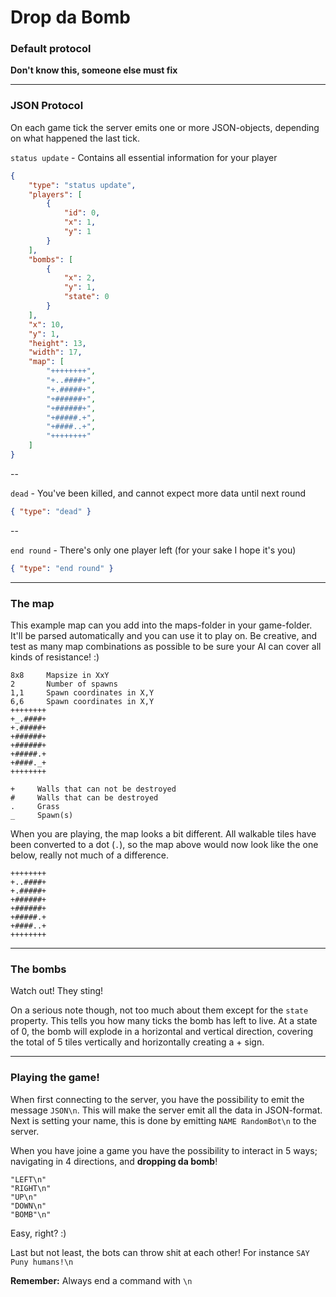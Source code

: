 Drop da Bomb
============

### Default protocol 

**Don't know this, someone else must fix**

---

### JSON Protocol

On each game tick the server emits one or more JSON-objects, depending on what happened the last tick.

`status update` - Contains all essential information for your player

```JSON
{
    "type": "status update",
    "players": [
        {
            "id": 0,
            "x": 1,
            "y": 1
        }
    ],
    "bombs": [
        {
            "x": 2,
            "y": 1,
            "state": 0
        }
    ],
    "x": 10,
    "y": 1,
    "height": 13,
    "width": 17,
    "map": [
        "++++++++",
        "+..####+",
        "+.#####+",
        "+######+",
        "+######+",
        "+#####.+",
        "+####..+",
        "++++++++"
    ]
}
```

--

`dead` - You've been killed, and cannot expect more data until next round

```JSON
{ "type": "dead" }
```   

--

`end round` - There's only one player left (for your sake I hope it's you)

```JSON
{ "type": "end round" }
```

---

### The map

This example map can you add into the maps-folder in your game-folder. It'll be parsed automatically and you can use it to play on. Be creative, and test as many map combinations as possible to be sure your AI can cover all kinds of resistance! :)

```
8x8     Mapsize in XxY
2       Number of spawns
1,1     Spawn coordinates in X,Y
6,6     Spawn coordinates in X,Y
++++++++
+_.####+
+.#####+
+######+
+######+
+#####.+
+####._+
++++++++

+     Walls that can not be destroyed
#     Walls that can be destroyed
.     Grass
_     Spawn(s)
```

When you are playing, the map looks a bit different. All walkable tiles have been converted to a dot (`.`), so the map above would now look like the one below, really not much of a difference.

```
++++++++
+..####+
+.#####+
+######+
+######+
+#####.+
+####..+
++++++++
```

---

### The bombs

Watch out! They sting!

On a serious note though, not too much about them except for the `state` property. This tells you how many ticks the bomb has left to live. At a state of 0, the bomb will explode in a horizontal and vertical direction, covering the total of 5 tiles vertically and horizontally creating a + sign.

---

### Playing the game!

When first connecting to the server, you have the possibility to emit the message `JSON\n`. This will make the server emit all the data in JSON-format.   
Next is setting your name, this is done by emitting `NAME RandomBot\n` to the server.

When you have joine a game you have the possibility to interact in 5 ways; navigating in 4 directions, and **dropping da bomb**!

```
"LEFT\n"
"RIGHT\n"
"UP\n"
"DOWN\n"
"BOMB"\n"
```

Easy, right? :)

Last but not least, the bots can throw shit at each other! For instance `SAY Puny humans!\n`

**Remember:** Always end a command with `\n`
